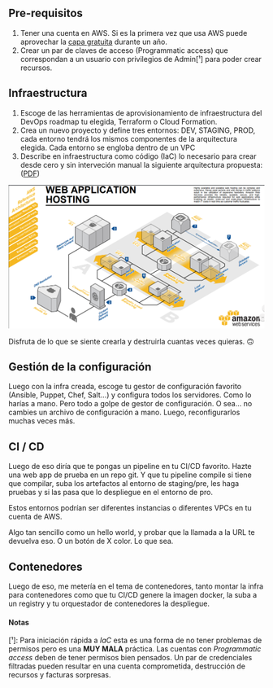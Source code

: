 ## Pre-requisitos

1. Tener una cuenta en AWS. Si es la primera vez que usa AWS puede aprovechar la [capa gratuita](https://aws.amazon.com/es/free/) durante un año.
2. Crear un par de claves de acceso (Programmatic access) que correspondan a un usuario con privilegios de Admin[¹] para poder crear recursos.

## Infraestructura


1. Escoge de las herramientas de aprovisionamiento de infraestructura del DevOps roadmap tu elegida, Terraform o Cloud Formation.
2. Crea un nuevo proyecto y define tres entornos: DEV, STAGING, PROD, cada entorno tendrá los mismos componentes de la arquitectura elegida. Cada entorno se engloba dentro de un VPC
3. Describe en infraestructura como código (IaC) lo necesario para crear desde cero y sin interveción manual la siguiente arquitectura propuesta: ([PDF](https://media.amazonwebservices.com/architecturecenter/AWS_ac_ra_web_01.pdf))

![arquitectura-alojamiento-aplicaciones-web](images/aws-web-hosting-architecture.png  "Arquitectura de Alojamiento de aplicaciones web")

Disfruta de lo que se siente crearla y destruirla cuantas veces quieras. 🙃

## Gestión de la configuración
Luego con la infra creada, escoge tu gestor de configuración favorito (Ansible, Puppet, Chef, Salt...) y configura todos los servidores.
Como lo harías a mano. Pero todo a golpe de gestor de configuración. O sea... no cambies un archivo de configuración a mano.
Luego, reconfigurarlos muchas veces más.

## CI / CD

Luego de eso diría que te pongas un pipeline en tu CI/CD favorito. Hazte una web app de prueba en un repo git. Y que tu pipeline compile si tiene que compilar, suba los artefactos al entorno de staging/pre, les haga pruebas y si las pasa que lo despliegue en el entorno de pro.

Estos entornos podrían ser diferentes instancias  o diferentes VPCs en tu cuenta de AWS.

Algo tan sencillo como un hello world, y probar que la llamada a la URL te devuelva eso. O un botón de X color. Lo que sea.

## Contenedores

Luego de eso, me metería en el tema de contenedores, tanto montar la infra para contenedores como que tu CI/CD genere la imagen docker, la suba a un registry y tu orquestador de contenedores la despliegue.

#### Notas

[¹]: Para iniciación rápida a _IaC_ esta es una forma de no tener problemas de permisos pero es una **MUY MALA** práctica. Las cuentas con _Programmatic access_ deben de tener permisos bien pensados. Un par de credenciales filtradas pueden resultar en una cuenta comprometida, destrucción de recursos y facturas sorpresas.